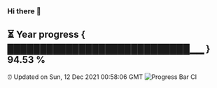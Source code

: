 ### Hi there 👋
⏳ Year progress { ████████████████████████████▁▁ } 94.53 %
---
⏰ Updated on Sun, 12 Dec 2021 00:58:06 GMT
![Progress Bar CI](https://github.com/liununu/liununu/workflows/Progress%20Bar%20CI/badge.svg)
